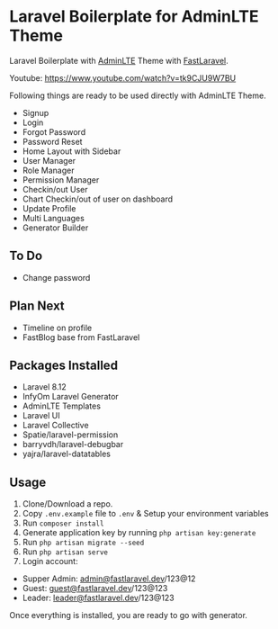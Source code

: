# Laravel Boilerplate for AdminLTE Theme

Laravel Boilerplate with [AdminLTE](https://adminlte.io/) Theme with [FastLaravel](https://github.com/FastXGroup/FastLaravel).

Youtube: https://www.youtube.com/watch?v=tk9CJU9W7BU

Following things are ready to be used directly with AdminLTE Theme.

- Signup
- Login
- Forgot Password
- Password Reset
- Home Layout with Sidebar
- User Manager
- Role Manager
- Permission Manager
- Checkin/out User
- Chart Checkin/out of user on dashboard
- Update Profile
- Multi Languages
- Generator Builder

## To Do
- Change password

## Plan Next
- Timeline on profile
- FastBlog base from FastLaravel

## Packages Installed
- Laravel 8.12
- InfyOm Laravel Generator
- AdminLTE Templates
- Laravel UI
- Laravel Collective
- Spatie/laravel-permission
- barryvdh/laravel-debugbar
- yajra/laravel-datatables

## Usage

1. Clone/Download a repo.
2. Copy `.env.example` file to `.env` & Setup your environment variables
3. Run `composer install`
4. Generate application key by running `php artisan key:generate`
5. Run `php artisan migrate --seed`
6. Run `php artisan serve`
7. Login account:
- Supper Admin: admin@fastlaravel.dev/123@12
- Guest: guest@fastlaravel.dev/123@123
- Leader: leader@fastlaravel.dev/123@123

Once everything is installed, you are ready to go with generator.

